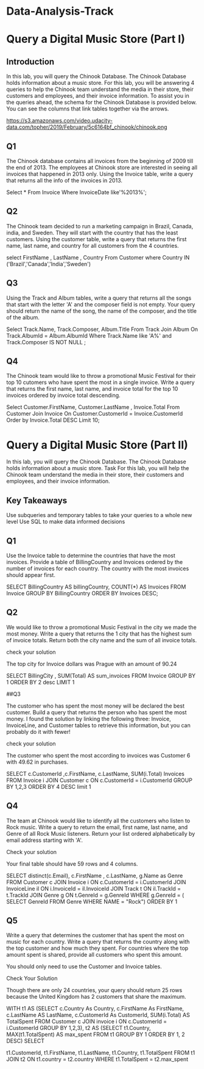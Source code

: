 

# Data-Analysis-Track


# Query a Digital Music Store (Part I)

## Introduction
In this lab, you will query the Chinook Database. The Chinook Database holds information about a music store. For this lab, you will be answering 4 queries to help the Chinook team understand the media in their store, their customers and employees, and their invoice information. To assist you in the queries ahead, the schema for the Chinook Database is provided below. You can see the columns that link tables together via the arrows.

https://s3.amazonaws.com/video.udacity-data.com/topher/2019/February/5c6164bf_chinook/chinook.png

## Q1

The Chinook database contains all invoices from the beginning of 2009 till the end of 2013. The employees at Chinook store are interested in seeing all invoices that happened in 2013 only. Using the Invoice table, write a query that returns all the info of the invoices in 2013.

Select *
From Invoice
Where InvoiceDate like'%2013%';


## Q2

The Chinook team decided to run a marketing campaign in Brazil, Canada, india, and Sweden. They will start with the country that has the least customers. Using the customer table, write a query that returns the first name, last name, and country for all customers from the 4 countries.

select FirstName , LastName , Country 
           From Customer
           where Country IN ('Brazil','Canada','India','Sweden')
           
## Q3

Using the Track and Album tables, write a query that returns all the songs that start with the letter 'A' and the composer field is not empty. Your query should return the name of the song, the name of the composer, and the title of the album.

Select Track.Name, Track.Composer, Album.Title
From Track
Join Album
On Track.AlbumId = Album.AlbumId
Where Track.Name  like 'A%' and Track.Composer IS NOT NULL ;


## Q4

The Chinook team would like to throw a promotional Music Festival for their top 10 cutomers who have spent the most in a single invoice. Write a query that returns the first name, last name, and invoice total for the top 10 invoices ordered by invoice total descending.

Select Customer.FirstName, Customer.LastName , Invoice.Total
From Customer
Join Invoice
On Customer.CustomerId = Invoice.CustomerId
Order by Invoice.Total DESC
Limit 10;


# Query a Digital Music Store (Part II)

In this lab, you will query the Chinook Database. The Chinook Database holds information about a music store.
Task
For this lab, you will help the Chinook team understand the media in their store, their customers and employees, and their invoice information.

## Key Takeaways
Use subqueries and temporary tables to take your queries to a whole new level
Use SQL to make data informed decisions


## Q1

Use the Invoice table to determine the countries that have the most invoices. Provide a table of BillingCountry and Invoices ordered by the number of invoices for each country. The country with the most invoices should appear first.

SELECT BillingCountry AS billingCountry,
       COUNT(*)       AS Invoices 
  FROM Invoice 
GROUP BY BillingCountry 
ORDER BY Invoices DESC;


## Q2

We would like to throw a promotional Music Festival in the city we made the most money. Write a query that returns the 1 city that has the highest sum of invoice totals. Return both the city name and the sum of all invoice totals.

check your solution

The top city for Invoice dollars was Prague with an amount of 90.24


SELECT BillingCity , SUM(Total) AS  sum_invoices
FROM Invoice
GROUP BY 1
ORDER BY 2 desc
LIMIT 1


##Q3

The customer who has spent the most money will be declared the best customer. Build a query that returns the person who has spent the most money. I found the solution by linking the following three: Invoice, InvoiceLine, and Customer tables to retrieve this information, but you can probably do it with fewer!

check your solution

The customer who spent the most according to invoices was Customer 6 with 49.62 in purchases.

SELECT c.CustomerId ,c.FirstName, c.LastName, SUM(i.Total) Invoices
FROM Invoice i
JOIN Customer c
ON c.CustomerId = i.CustomerId
GROUP BY 1,2,3
ORDER BY 4 DESC
limit 1

## Q4

The team at Chinook would like to identify all the customers who listen to Rock music. Write a query to return the email, first name, last name, and Genre of all Rock Music listeners. Return your list ordered alphabetically by email address starting with 'A'.

Check your solution

Your final table should have 59 rows and 4 columns.


SELECT distinct(c.Email), c.FirstName , c.LastName, g.Name as Genre
FROM Customer c
JOIN Invoice i
ON c.CustomerId = i.CustomerId
JOIN InvoiceLine il
ON i.InvoiceId = il.InvoiceId
JOIN Track t
ON il.TrackId = t.TrackId
JOIN Genre g
ON t.GenreId = g.GenreId
WHERE g.GenreId = (
                    SELECT GenreId
                    FROM Genre
                    WHERE NAME = "Rock")
ORDER BY 1 


## Q5

Write a query that determines the customer that has spent the most on music for each country. Write a query that returns the country along with the top customer and how much they spent. For countries where the top amount spent is shared, provide all customers who spent this amount.

You should only need to use the Customer and Invoice tables.

Check Your Solution

Though there are only 24 countries, your query should return 25 rows because the United Kingdom has 2 customers that share the maximum.


WITH t1
AS (SELECT
  c.Country As Country,
  c.FirstName  As FirstName,
  c.LastName AS LastName,
  c.CustomerId As CustomerId,
  SUM(i.Total) AS TotalSpent
FROM Customer  c
JOIN invoice  i
  ON c.CustomerId = i.CustomerId
GROUP BY 1,2,3),
t2
AS (SELECT
  t1.Country,
  MAX(t1.TotalSpent) AS max_spent
FROM t1
GROUP BY 1
ORDER BY 1, 2 DESC)
SELECT
  
  t1.CustomerId,
  t1.FirstName,
  t1.LastName,
  t1.Country,
  t1.TotalSpent
FROM t1
JOIN t2
  ON t1.country = t2.country
WHERE t1.TotalSpent =  t2.max_spent 

